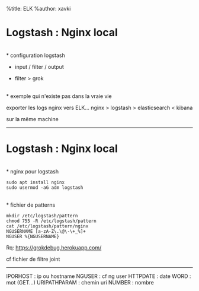 %title: ELK
%author: xavki


# Logstash : Nginx local


<br>
* configuration logstash

* input / filter / output

* filter > grok

<br>
* exemple qui n'existe pas dans la vraie vie

exporter les logs nginx vers ELK...
	nginx > logstash > elasticsearch < kibana

sur la même machine 

-----------------------------------------------------------------

# Logstash : Nginx local


<br>
* nginx pour logstash

```
sudo apt install nginx
sudo usermod -aG adm logstash
```

<br>
* fichier de patterns

```
mkdir /etc/logstash/pattern
chmod 755 -R /etc/logstash/pattern
cat /etc/logstash/pattern/nginx
NGUSERNAME [a-zA-Z\.\@\-\+_%]+
NGUSER %{NGUSERNAME}
```

Rq: https://grokdebug.herokuapp.com/

cf fichier de filtre joint


-----------------------------------------------------------------


IPORHOST : ip ou hostname
NGUSER : cf ng user
HTTPDATE : date 
WORD : mot (GET...)
URIPATHPARAM : chemin uri
NUMBER : nombre
